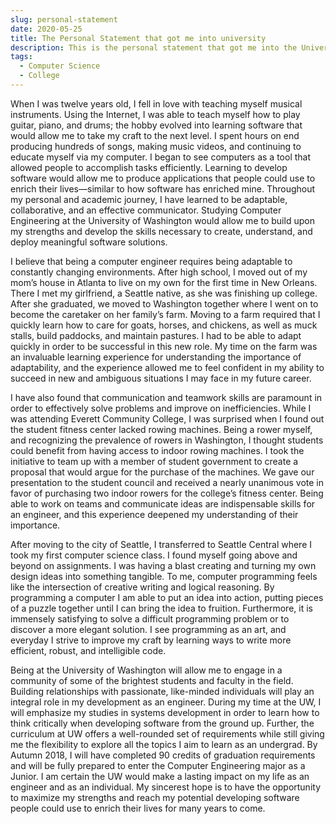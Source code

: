 ```yaml
---
slug: personal-statement
date: 2020-05-25
title: The Personal Statement that got me into university
description: This is the personal statement that got me into the University of Washington Computer Science and Engineering department.
tags:
  - Computer Science
  - College
---
```


When I was twelve years old, I fell in love with teaching myself musical instruments. Using the Internet, I was able to teach myself how to play guitar, piano, and drums; the hobby evolved into learning software that would allow me to take my craft to the next level. I spent hours on end producing hundreds of songs, making music videos, and continuing to educate myself via my computer. I began to see computers as a tool that allowed people to accomplish tasks efficiently. Learning to develop software would allow me to produce applications that people could use to enrich their lives—similar to how software has enriched mine. Throughout my personal and academic journey, I have learned to be adaptable, collaborative, and an effective communicator. Studying Computer Engineering at the University of Washington would allow me to build upon my strengths and develop the skills necessary to create, understand, and deploy meaningful software solutions.

I believe that being a computer engineer requires being adaptable to constantly changing environments. After high school, I moved out of my mom’s house in Atlanta to live on my own for the first time in New Orleans. There I met my girlfriend, a Seattle native, as she was finishing up college. After she graduated, we moved to Washington together where I went on to become the caretaker on her family’s farm. Moving to a farm required that I quickly learn how to care for goats, horses, and chickens, as well as muck stalls, build paddocks, and maintain pastures. I had to be able to adapt quickly in order to be successful in this new role. My time on the farm was an invaluable learning experience for understanding the importance of adaptability, and the experience allowed me to feel confident in my ability to succeed in new and ambiguous situations I may face in my future career.

I have also found that communication and teamwork skills are paramount in order to effectively solve problems and improve on inefficiencies. While I was attending Everett Community College, I was surprised when I found out the student fitness center lacked rowing machines. Being a rower myself, and recognizing the prevalence of rowers in Washington, I thought students could benefit from having access to indoor rowing machines. I took the initiative to team up with a member of student government to create a proposal that would argue for the purchase of the machines. We gave our presentation to the student council and received a nearly unanimous vote in favor of purchasing two indoor rowers for the college’s fitness center. Being able to work on teams and communicate ideas are indispensable skills for an engineer, and this experience deepened my understanding of their importance.

After moving to the city of Seattle, I transferred to Seattle Central where I took my first computer science class. I found myself going above and beyond on assignments. I was having a blast creating and turning my own design ideas into something tangible. To me, computer programming feels like the intersection of creative writing and logical reasoning. By programming a computer I am able to put an idea into action, putting pieces of a puzzle together until I can bring the idea to fruition. Furthermore, it is immensely satisfying to solve a difficult programming problem or to discover a more elegant solution. I see programming as an art, and everyday I strive to improve my craft by learning ways to write more efficient, robust, and intelligible code.

Being at the University of Washington will allow me to engage in a community of some of the brightest students and faculty in the field. Building relationships with passionate, like-minded individuals will play an integral role in my development as an engineer. During my time at the UW, I will emphasize my studies in systems development in order to learn how to think critically when developing software from the ground up. Further, the curriculum at UW offers a well-rounded set of requirements while still giving me the flexibility to explore all the topics I aim to learn as an undergrad. By Autumn 2018, I will have completed 90 credits of graduation requirements and will be fully prepared to enter the Computer Engineering major as a Junior. I am certain the UW would make a lasting impact on my life as an engineer and as an individual. My sincerest hope is to have the opportunity to maximize my strengths and reach my potential developing software people could use to enrich their lives for many years to come.
